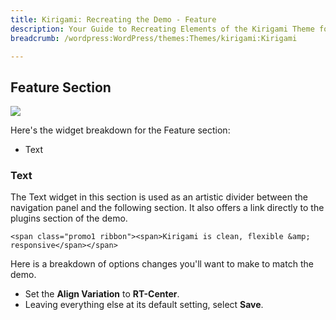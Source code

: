 ```yaml
---
title: Kirigami: Recreating the Demo - Feature
description: Your Guide to Recreating Elements of the Kirigami Theme for WordPress
breadcrumb: /wordpress:WordPress/themes:Themes/kirigami:Kirigami

---
```


Feature Section
-----
![][demo3]

Here's the widget breakdown for the Feature section:

* Text

### Text
The Text widget in this section is used as an artistic divider between the navigation panel and the following section. It also offers a link directly to the plugins section of the demo.

~~~
<span class="promo1 ribbon"><span>Kirigami is clean, flexible &amp; responsive</span></span>
~~~

Here is a breakdown of options changes you'll want to make to match the demo.

* Set the **Align Variation** to **RT-Center**.
* Leaving everything else at its default setting, select **Save**.

[demo3]: assets/wp_kirigami_demo_2.jpeg